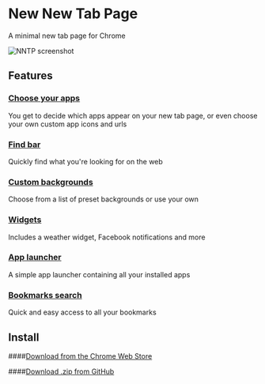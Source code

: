 # New New Tab Page

A minimal new tab page for Chrome

![NNTP screenshot](http://i.imgur.com/XJZRpBR.png)

## Features

### [Choose your apps](https://github.com/z-------------/New-New-Tab-Page/wiki/Choose-Apps)
You get to decide which apps appear on your new tab page, or even choose your own custom app icons and urls

### [Find bar](https://github.com/z-------------/New-New-Tab-Page/wiki/Find-bar)
Quickly find what you're looking for on the web

### [Custom backgrounds](https://github.com/z-------------/New-New-Tab-Page/wiki/Custom-background)
Choose from a list of preset backgrounds or use your own

### [Widgets](https://github.com/z-------------/New-New-Tab-Page/wiki/Widgets)
Includes a weather widget, Facebook notifications and more

### [App launcher](https://github.com/z-------------/New-New-Tab-Page/wiki/App-launcher)
A simple app launcher containing all your installed apps

### [Bookmarks search](https://github.com/z-------------/New-New-Tab-Page/wiki/Bookmarks-search)
Quick and easy access to all your bookmarks

## Install
####[Download from the Chrome Web Store](https://chrome.google.com/webstore/detail/new-new-tab-page/nndegnhfodohkemfnmalamgebofbgjcc)

####[Download .zip from GitHub](https://github.com/z-------------/New-New-Tab-Page/releases)
